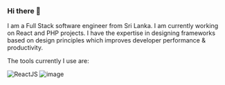 ### Hi there 👋

I am a Full Stack software engineer from Sri Lanka. I am currently working on React and PHP projects. I have the expertise in designing frameworks based on design principles which improves developer performance & productivity.

The tools currently I use are:

![ReactJS](https://user-images.githubusercontent.com/2134347/195891166-f09e2ec7-4ca9-4867-8bbd-b7b6c5917463.png)
![image](https://user-images.githubusercontent.com/2134347/195891567-d935aee6-fa81-4263-a8d6-bca4781031fa.png)

<!--
**lakmalp/lakmalp** is a ✨ _special_ ✨ repository because its `README.md` (this file) appears on your GitHub profile.

Here are some ideas to get you started:

- 🔭 I’m currently working on ...
- 🌱 I’m currently learning ...
- 👯 I’m looking to collaborate on ...
- 🤔 I’m looking for help with ...
- 💬 Ask me about ...
- 📫 How to reach me: ...
- 😄 Pronouns: ...
- ⚡ Fun fact: ...
-->
